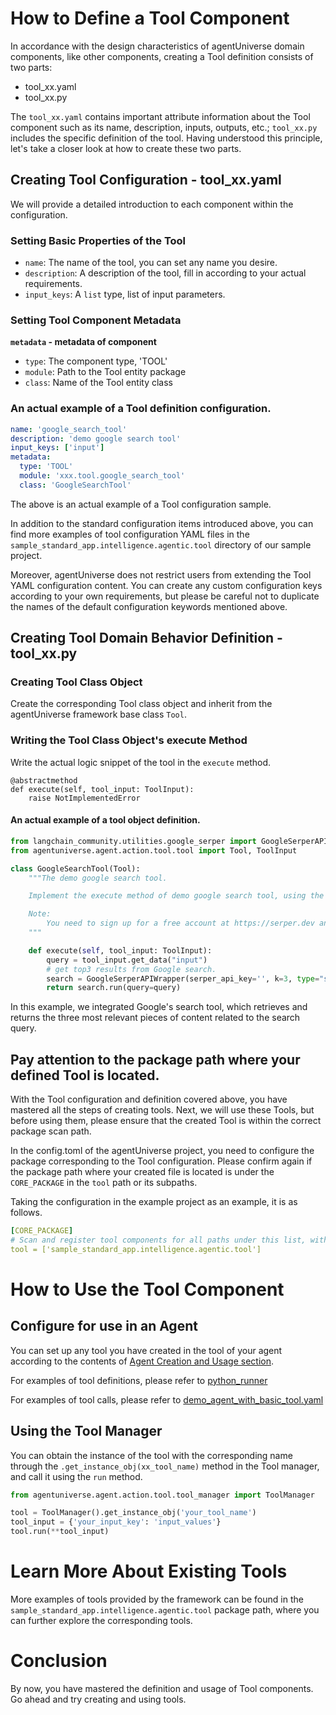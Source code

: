 # How to Define a Tool Component
In accordance with the design characteristics of agentUniverse domain components, like other components, creating a Tool definition consists of two parts:
* tool_xx.yaml
* tool_xx.py

The `tool_xx.yaml` contains important attribute information about the Tool component such as its name, description, inputs, outputs, etc.; `tool_xx.py` includes the specific definition of the tool. Having understood this principle, let's take a closer look at how to create these two parts.

## Creating Tool Configuration - tool_xx.yaml
We will provide a detailed introduction to each component within the configuration.

### Setting Basic Properties of the Tool
* `name`:  The name of the tool, you can set any name you desire.
* `description`:  A description of the tool, fill in according to your actual requirements.
* `input_keys`: A `list` type, list of input parameters.

### Setting Tool Component Metadata
**`metadata` - metadata of component**
* `type`: The component type, 'TOOL'
* `module`: Path to the Tool entity package
* `class`: Name of the Tool entity class

### An actual example of a Tool definition configuration.
```yaml
name: 'google_search_tool'
description: 'demo google search tool'
input_keys: ['input']
metadata:
  type: 'TOOL'
  module: 'xxx.tool.google_search_tool'
  class: 'GoogleSearchTool'
```

The above is an actual example of a Tool configuration sample. 

In addition to the standard configuration items introduced above, you can find more examples of tool configuration YAML files in the `sample_standard_app.intelligence.agentic.tool` directory of our sample project.

Moreover, agentUniverse does not restrict users from extending the Tool YAML configuration content. You can create any custom configuration keys according to your own requirements, but please be careful not to duplicate the names of the default configuration keywords mentioned above.

## Creating Tool Domain Behavior Definition - tool_xx.py

### Creating Tool Class Object
Create the corresponding Tool class object and inherit from the agentUniverse framework base class `Tool`.

### Writing the Tool Class Object's execute Method
Write the actual logic snippet of the tool in the `execute` method.

```text
@abstractmethod
def execute(self, tool_input: ToolInput):
    raise NotImplementedError
```

#### An actual example of a tool object definition.
```python
from langchain_community.utilities.google_serper import GoogleSerperAPIWrapper
from agentuniverse.agent.action.tool.tool import Tool, ToolInput

class GoogleSearchTool(Tool):
    """The demo google search tool.

    Implement the execute method of demo google search tool, using the `GoogleSerperAPIWrapper` to implement a simple Google search.

    Note:
        You need to sign up for a free account at https://serper.dev and get the serper api key (2500 free queries).
    """

    def execute(self, tool_input: ToolInput):
        query = tool_input.get_data("input")
        # get top3 results from Google search.
        search = GoogleSerperAPIWrapper(serper_api_key='', k=3, type="search")
        return search.run(query=query)
```
In this example, we integrated Google's search tool, which retrieves and returns the three most relevant pieces of content related to the search query.

## Pay attention to the package path where your defined Tool is located.
With the Tool configuration and definition covered above, you have mastered all the steps of creating tools. Next, we will use these Tools, but before using them, please ensure that the created Tool is within the correct package scan path.

In the config.toml of the agentUniverse project, you need to configure the package corresponding to the Tool configuration. Please confirm again if the package path where your created file is located is under the `CORE_PACKAGE` in the `tool` path or its subpaths.

Taking the configuration in the example project as an example, it is as follows.
```yaml
[CORE_PACKAGE]
# Scan and register tool components for all paths under this list, with priority over the default.
tool = ['sample_standard_app.intelligence.agentic.tool']
```

# How to Use the Tool Component
## Configure for use in an Agent
You can set up any tool you have created in the tool of your agent according to the contents of [Agent Creation and Usage section](../Agent/Agent_Create_And_Use.md).

For examples of tool definitions, please refer to [python_runner](../../../../../../examples/sample_apps/toolkit_demo_app/intelligence/agentic/tool/python_runner.yaml)

For examples of tool calls, please refer to [demo_agent_with_basic_tool.yaml](../../../../../../examples/sample_apps/toolkit_demo_app/intelligence/agentic/agent/agent_instance/demo_agent_with_basic_tool.yaml)

## Using the Tool Manager
You can obtain the instance of the tool with the corresponding name through the `.get_instance_obj(xx_tool_name)` method in the Tool manager, and call it using the `run` method.

```python
from agentuniverse.agent.action.tool.tool_manager import ToolManager

tool = ToolManager().get_instance_obj('your_tool_name')
tool_input = {'your_input_key': 'input_values'}
tool.run(**tool_input)
```

# Learn More About Existing Tools
More examples of tools provided by the framework can be found in the `sample_standard_app.intelligence.agentic.tool` package path, where you can further explore the corresponding tools.

# Conclusion
By now, you have mastered the definition and usage of Tool components. Go ahead and try creating and using tools.
